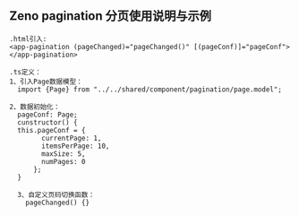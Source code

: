 ## Zeno pagination 分页使用说明与示例

    .html引入:
    <app-pagination (pageChanged)="pageChanged()" [(pageConf)]="pageConf"></app-pagination>
    
    .ts定义：
    1、引入Page数据模型：
      import {Page} from "../../shared/component/pagination/page.model";
    
    2、数据初始化：
      pageConf: Page;
      cunstructor() {
      this.pageConf = {
            currentPage: 1,
            itemsPerPage: 10,
            maxSize: 5,
            numPages: 0
          };
      }
      
      3、自定义页码切换函数：
        pageChanged() {}
    
    
